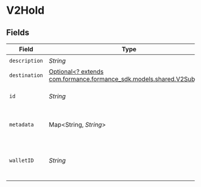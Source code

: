 # V2Hold


## Fields

| Field                                                                                                     | Type                                                                                                      | Required                                                                                                  | Description                                                                                               |
| --------------------------------------------------------------------------------------------------------- | --------------------------------------------------------------------------------------------------------- | --------------------------------------------------------------------------------------------------------- | --------------------------------------------------------------------------------------------------------- |
| `description`                                                                                             | *String*                                                                                                  | :heavy_check_mark:                                                                                        | N/A                                                                                                       |
| `destination`                                                                                             | [Optional<? extends com.formance.formance_sdk.models.shared.V2Subject>](../../models/shared/V2Subject.md) | :heavy_minus_sign:                                                                                        | N/A                                                                                                       |
| `id`                                                                                                      | *String*                                                                                                  | :heavy_check_mark:                                                                                        | The unique ID of the hold.                                                                                |
| `metadata`                                                                                                | Map<String, *String*>                                                                                     | :heavy_check_mark:                                                                                        | Metadata associated with the hold.                                                                        |
| `walletID`                                                                                                | *String*                                                                                                  | :heavy_check_mark:                                                                                        | The ID of the wallet the hold is associated with.                                                         |